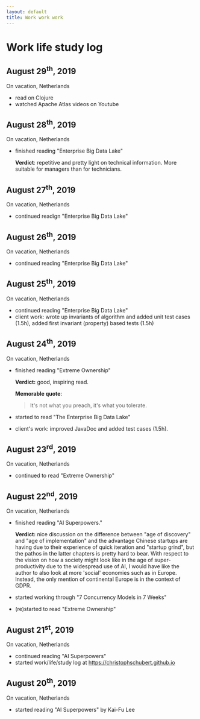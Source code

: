```yaml
---
layout: default
title: Work work work
---
```


# Work life study log

## August 29<sup>th</sup>, 2019
On vacation, Netherlands
- read on Clojure
- watched Apache Atlas videos on Youtube

## August 28<sup>th</sup>, 2019
On vacation, Netherlands
- finished reading "Enterprise Big Data Lake"

	**Verdict**: repetitive and pretty light on technical information. More suitable for managers than for technicians.

## August 27<sup>th</sup>, 2019

On vacation, Netherlands
- continued readign "Enterprise Big Data Lake"

## August 26<sup>th</sup>, 2019

On vacation, Netherlands
- continued reading "Enterprise Big Data Lake"

## August 25<sup>th</sup>, 2019

On vacation, Netherlands

- continued reading "Enterprise Big Data Lake"
- client work: wrote up invariants of algorithm and added unit test cases (1.5h), added first invariant (property) based tests (1.5h)

## August 24<sup>th</sup>, 2019

On vacation, Netherlands

- finished reading "Extreme Ownership"

	**Verdict:** good, inspiring read.

	**Memorable quote**:
	> It's not what you preach, it's what you tolerate.

- started to read "The Enterprise Big Data Lake"
- client's work: improved JavaDoc and added test cases (1.5h).

## August 23<sup>rd</sup>, 2019

On vacation, Netherlands

- continued to read "Extreme Ownership"

## August 22<sup>nd</sup>, 2019

On vacation, Netherlands

- finished reading "AI Superpowers."

	**Verdict:** nice discussion on the difference between "age of discovery" and "age of implementation" and the advantage Chinese startups are having due to their experience of quick iteration and "startup grind", but the pathos in the latter chapters is pretty hard to bear. With respect to the vision on how a society might look like in the age of super-productivity due to the widespread use of AI, I would have like the author to also look at more 'social' economies such as in Europe. Instead, the only mention of continental Europe is in the context of GDPR.
- started working through "7 Concurrency Models in 7 Weeks"
- (re)started to read "Extreme Ownership"

## August 21<sup>st</sup>, 2019

On vacation, Netherlands

- continued reading "AI Superpowers"
- started work/life/study log at https://christophschubert.github.io

## August 20<sup>th</sup>, 2019

On vacation, Netherlands

-  started reading "AI Superpowers" by Kai-Fu Lee
